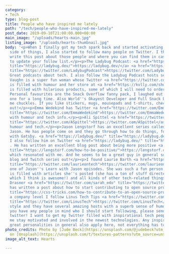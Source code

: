 ```yaml
---
category:
- Tech
type: blog-post
title: People who have inspired me lately
path: "/tech/people-who-have-inspired-me-lately"
post_date: 2019-09-10T21:00:00.000+00:00
main_image: "/uploads/hearts-main.jpg"
listing_image: "/uploads/hearts-thumbnail.jpg"
body: '<p>When I finally got my tech spark back and started activating on the tech
  side of things, I also started to follow many people on Twitter. I thought I''d
  write this post about those people and where you can find them in case you want
  to update your follow list.</p><p>The Ladybug Podcast: <a href="https://ladybug.dev/"
  title="https://ladybug.dev/">https://ladybug.dev/</a> <a href="https://twitter.com/LadybugPodcast"
  title="https://twitter.com/LadybugPodcast">https://twitter.com/LadybugPodcast</a>
  Great podcasts about tech. I also follow the Ladybug Podcast hosts separately.</p><p>Kelly
  Vaughn is a super fun woman whose Twitter <a href="https://twitter.com/kvlly" title="https://twitter.com/kvlly">https://twitter.com/kvlly</a>
  is filled with humour and her store at <a href="https://kvlly.com/shop" title="https://kvlly.com/shop">https://kvlly.com/shop</a>
  is filled with hilarious products, some of which I will need to order at some point.
  Personal favourites are the Snack Overflow fanny pack, I laughed out loud at this
  one for a long time. Also World''s Okayest Developer and Full Snack Developer gave
  me chuckles. If you like stickers, mugs, mousepads and t-shirts, check her store
  out!</p><p>Emma Wedekind has Twitter <a href="https://twitter.com/EmmaWedekind"
  title="https://twitter.com/EmmaWedekind">https://twitter.com/EmmaWedekind</a> filled
  with humour and tech info.</p><p>Ali Spittel <a href="https://twitter.com/ASpittel"
  title="https://twitter.com/ASpittel">https://twitter.com/ASpittel</a> also spreads
  humour and tech.</p><p>Jason Lengstorf has an excellent series called Learn with
  Jason. He has people come on and they go through how to do things, for example,
  with Gatsby. <a href="https://ladybug.dev/" title="https://ladybug.dev/">https://www.twitch.tv/jlengstorf</a>
  I also follow him on Twitter <a href="https://ladybug.dev/" title="https://ladybug.dev/">https://twitter.com/jlengstorf</a>
  . He has written an excellent blog post about being more positive <a href="https://lengstorf.com/how-to-be-positive/"
  title="https://lengstorf.com/how-to-be-positive/">https://lengstorf.com/how-to-be-positive/</a>,
  which resonated with me. And he seems to be a great guy in general so check his
  blog and Twitch series out!</p><p>I found Laurie Barth <a href="https://twitter.com/laurieontech"
  title="https://twitter.com/laurieontech">https://twitter.com/laurieontech</a> from
  one of Jason''s Learn with Jason episodes. She was such a fun person and her Twitter
  is filled with articles she''s posted (she has a ton of stuff directed at newbies,
  which I think is awesome!) and all kinds of other tech-related things.</p><p>Sarah
  Drasner <a href="https://twitter.com/sarah_edo" title="https://twitter.com/sarah_edo">https://twitter.com/sarah_edo</a>
  has written a post about how to start contributing to open source project <a href="https://css-tricks.com/how-to-contribute-to-an-open-source-project/"
  title="https://css-tricks.com/how-to-contribute-to-an-open-source-project/">https://css-tricks.com/how-to-contribute-to-an-open-source-project/</a></p><p>On
  a company level I follow Linus Tech Tips <a href="https://twitter.com/LinusTech"
  title="https://twitter.com/LinusTech">https://twitter.com/LinusTech</a> I like their
  style and they have several amazing hosts with a superb sense of humour.</p><p>If
  you have any people in mind who I should start following, please send me links at
  twitter! I want to get my Twitter filled with inspirational tech people to help
  me stay motivated and involved in the newest technologies. Any inspirational or
  great personalities in general also apply here, not everything has to be about tech.</p>'
photo_credits: Photo by [Jude Beck](https://unsplash.com/@judebeck?utm_source=unsplash&utm_medium=referral&utm_content=creditCopyText)
  on [Unsplash](https://unsplash.com/t/textures-patterns?utm_source=unsplash&utm_medium=referral&utm_content=creditCopyText)
image_alt_text: Hearts

---
```

